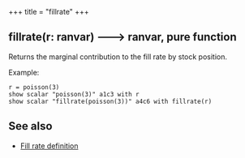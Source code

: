 +++
title = "fillrate"
+++

## fillrate(r: ranvar) 🡒 ranvar, pure function

Returns the marginal contribution to the fill rate by stock position.

Example:

```envision
r = poisson(3)
show scalar "poisson(3)" a1c3 with r
show scalar "fillrate(poisson(3))" a4c6 with fillrate(r)
```

## See also

* [Fill rate definition](https://www.lokad.com/fill-rate-definition)
